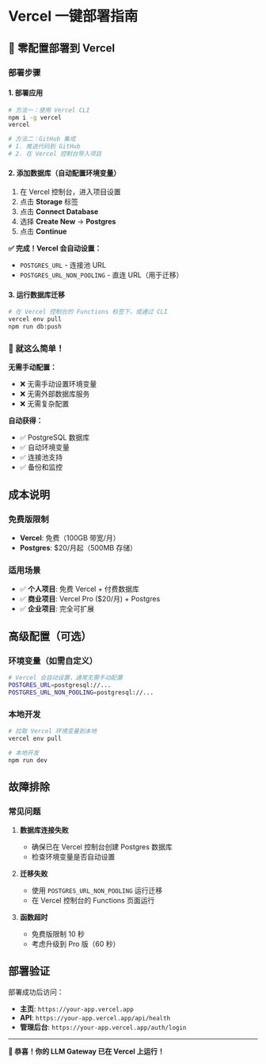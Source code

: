 # Vercel 一键部署指南

## 🚀 零配置部署到 Vercel

### 部署步骤

#### 1. 部署应用
```bash
# 方法一：使用 Vercel CLI
npm i -g vercel
vercel

# 方法二：GitHub 集成
# 1. 推送代码到 GitHub
# 2. 在 Vercel 控制台导入项目
```

#### 2. 添加数据库（自动配置环境变量）
1. 在 Vercel 控制台，进入项目设置
2. 点击 **Storage** 标签
3. 点击 **Connect Database** 
4. 选择 **Create New** → **Postgres**
5. 点击 **Continue**

**✅ 完成！Vercel 会自动设置：**
- `POSTGRES_URL` - 连接池 URL
- `POSTGRES_URL_NON_POOLING` - 直连 URL（用于迁移）

#### 3. 运行数据库迁移
```bash
# 在 Vercel 控制台的 Functions 标签下，或通过 CLI
vercel env pull
npm run db:push
```

### 🎯 就这么简单！

**无需手动配置：**
- ❌ 无需手动设置环境变量
- ❌ 无需外部数据库服务
- ❌ 无需复杂配置

**自动获得：**
- ✅ PostgreSQL 数据库
- ✅ 自动环境变量
- ✅ 连接池支持
- ✅ 备份和监控

## 成本说明

### 免费版限制
- **Vercel**: 免费（100GB 带宽/月）
- **Postgres**: $20/月起（500MB 存储）

### 适用场景
- ✅ **个人项目**: 免费 Vercel + 付费数据库
- ✅ **商业项目**: Vercel Pro ($20/月) + Postgres
- ✅ **企业项目**: 完全可扩展

## 高级配置（可选）

### 环境变量（如需自定义）
```bash
# Vercel 会自动设置，通常无需手动配置
POSTGRES_URL=postgresql://...
POSTGRES_URL_NON_POOLING=postgresql://...
```

### 本地开发
```bash
# 拉取 Vercel 环境变量到本地
vercel env pull

# 本地开发
npm run dev
```

## 故障排除

### 常见问题
1. **数据库连接失败**
   - 确保已在 Vercel 控制台创建 Postgres 数据库
   - 检查环境变量是否自动设置

2. **迁移失败**
   - 使用 `POSTGRES_URL_NON_POOLING` 运行迁移
   - 在 Vercel 控制台的 Functions 页面运行

3. **函数超时**
   - 免费版限制 10 秒
   - 考虑升级到 Pro 版（60 秒）

## 部署验证

部署成功后访问：
- **主页**: `https://your-app.vercel.app`
- **API**: `https://your-app.vercel.app/api/health`
- **管理后台**: `https://your-app.vercel.app/auth/login`

---

**🎉 恭喜！你的 LLM Gateway 已在 Vercel 上运行！**